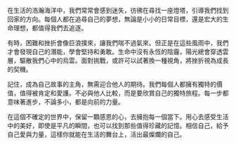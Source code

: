 在生活的浩瀚海洋中，我們常常會感到迷失，彷彿在尋找一座燈塔，引導我們找到回家的方向。每個人都在追尋自己的夢想，無論是小小的日常目標，還是宏大的生命理想，都值得我們去追逐。

有時，困難和挫折會像巨浪撲來，讓我們喘不過氣來。但正是在這些風雨中，我們才會發現自己的潛能，學會堅持和勇敢。生命中沒有永恆的陰霾，陽光總會穿透雲層，驅散我們心中的烏雲。面對挑戰，或許可以試著換一種視角，將挫折視為成長的契機。

記住，成為自己故事的主角，無需迎合他人的期待。我們每個人都擁有獨特的價值，值得被肯定和愛護。不必與他人比較，而是要欣賞自己的獨特旅程。每一步都意味著進步，不論多小，都是向前的力量。

在這個不確定的世界中，保留一顆感恩的心，去擁抱每一個當下。用心去感受生活中的美好，即使是平凡的瞬間，也可以找到那些值得珍藏的記憶。相信自己，給予自己愛與力量，這樣你就能在生活的舞台上，活出最燦爛的自己。